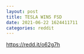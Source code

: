 ```yaml
--- 
layout: post 
title: TESLA WINS FSD 
date: 2021-06-22 1624411711 
categories: reddit 
--- 
```

https://redd.it/o62g7h